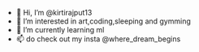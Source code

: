 - 👋 Hi, I’m @kirtirajput13
- 👀 I’m interested in art,coding,sleeping and gymming
- 🌱 I’m currently learning ml
- 📫 do check out my insta @where_dream_begins

<!---
kirtirajput13/kirtirajput13 is a ✨ special ✨ repository because its `README.md` (this file) appears on your GitHub profile.
You can click the Preview link to take a look at your changes.
--->
